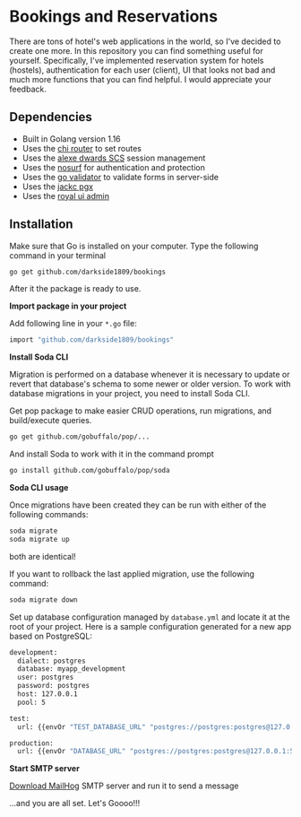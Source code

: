# Bookings and Reservations

There are tons of hotel's web applications in the world, so I've decided to create one more. In this repository you can find something useful for yourself. Specifically, I've implemented reservation system for hotels (hostels), authentication for each user (client), UI that looks not bad and much more functions that you can find helpful. I would appreciate your feedback.

## Dependencies

- Built in Golang version 1.16
- Uses the [chi router](https://github.com/go-chi/chi) to set routes
- Uses the [alexe dwards SCS](https://github.com/alexedwards/scs/v2) session management
- Uses the [nosurf](https://github.com/justinas/nosurf) for authentication and protection
- Uses the [go validator](https://github.com/asaskevich/govalidator) to validate forms in          server-side
- Uses the [jackc pgx](https://github.com/jackc/pgx)
- Uses the [royal ui admin](https://github.com/BootstrapDash/RoyalUI-Free-Bootstrap-Admin-Template)

## Installation

Make sure that Go is installed on your computer. Type the following command in your terminal

```bash
go get github.com/darkside1809/bookings
```

After it the package is ready to use.

**Import package in your project**

Add following line in your `*.go` file:

```bash
import "github.com/darkside1809/bookings"
```

**Install Soda CLI**

Migration is performed on a database whenever it is necessary to update or revert that database's schema to some newer or older version. To work with database migrations in your project, you need to install Soda CLI.

Get pop package to make easier CRUD operations, run migrations, and build/execute queries.

```bash
go get github.com/gobuffalo/pop/...
```

And install Soda to work with it in the command prompt

```bash
go install github.com/gobuffalo/pop/soda
```

**Soda CLI usage**

Once migrations have been created they can be run with either of the following commands:

```bash
soda migrate
soda migrate up
```

both are identical!

If you want to rollback the last applied migration, use the following command:

```bash
soda migrate down
```

Set up database configuration managed by `database.yml` and locate it at the root of your project.
Here is a sample configuration generated for a new app based on PostgreSQL:

```bash
development:
  dialect: postgres
  database: myapp_development
  user: postgres
  password: postgres
  host: 127.0.0.1
  pool: 5

test:
  url: {{envOr "TEST_DATABASE_URL" "postgres://postgres:postgres@127.0.0.1:5432/myapp_test"}}

production:
  url: {{envOr "DATABASE_URL" "postgres://postgres:postgres@127.0.0.1:5432/myapp_production"}}
```

<!-- **Run Application**

To run this application, you need to create `file_name.bat` batch file, and write in names of the files which can be executed. It makes the process of typing in the command line more faster. So write the command down below in the command prompt to start the application or you can just copy `.bat` file from my repository, it's up to you.

```bash
./bookings
``` -->

**Start SMTP server**

[Download MailHog](https://github.com/mailhog/MailHog/releases/tag/v1.0.1) SMTP server and run it to send a message



...and you are all set. Let's Goooo!!!
